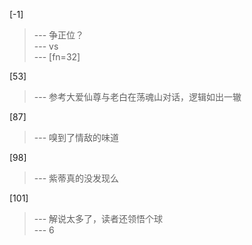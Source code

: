 
[-1] 
>--- 争正位？<br>
>--- vs<br>
>--- [fn=32]<br>

[53] 
>--- 参考大爱仙尊与老白在荡魂山对话，逻辑如出一辙<br>

[87] 
>--- 嗅到了情敌的味道<br>

[98] 
>--- 紫蒂真的没发现么<br>

[101] 
>--- 解说太多了，读者还领悟个球<br>
>--- 6<br>
